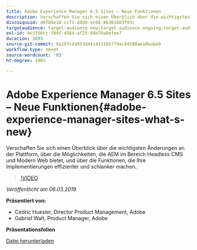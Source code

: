 ```yaml
---
title: Adobe Experience Manager 6.5 Sites – Neue Funktionen
description: Verschaffen Sie sich einen Überblick über die wichtigsten Änderungen an der Plattform, über die Möglichkeiten, die AEM im Bereich Headless CMS und Modern Web bietet, und über die Funktionen, die Ihre Implementierungen effizienter und schlanker machen.
discoiquuid: d8fb6e18-cc71-48d0-ac68-86381603f93c
targetaudience: target-audience new;target-audience ongoing;target-audience upgrader
exl-id: 4e3f50cc-f84f-4584-af25-94b70a8efee7
duration: 3893
source-git-commit: 9a297cda953d4414131657f9ac84580aea0eabeb
workflow-type: tm+mt
source-wordcount: '93'
ht-degree: 100%

---
```


# Adobe Experience Manager 6.5 Sites – Neue Funktionen{#adobe-experience-manager-sites-what-s-new}

Verschaffen Sie sich einen Überblick über die wichtigsten Änderungen an der Plattform, über die Möglichkeiten, die AEM im Bereich Headless CMS und Modern Web bietet, und über die Funktionen, die Ihre Implementierungen effizienter und schlanker machen.

>[!VIDEO](https://video.tv.adobe.com/v/26368/?quality=9)

*Veröffentlicht am 06.03.2019*

**Präsentiert von:**

* Cedric Huesler, Director Product Management, Adobe
* Gabriel Walt, Product Manager, Adobe

**Präsentationsfolien**

[Datei herunterladen](assets/aem65-whatsnewgem-march6.pdf)

